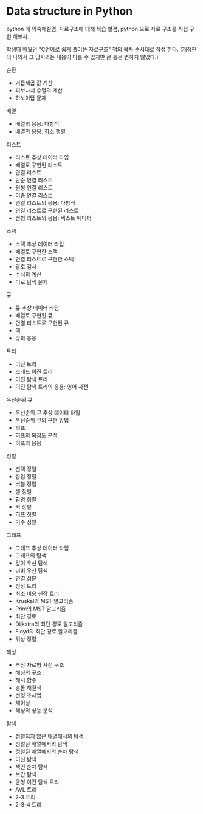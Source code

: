 # Data structure in Python
python 에 익숙해질겸,
자료구조에 대해 복습 할겸,
python 으로 자료 구조를 직접 구현 해보자.

학생때 배웠던 "[C언어로 쉽게 풀어쓴 자료구조](https://www.yes24.com/Product/Goods/18930744)" 책의 목차 순서대로 작성 한다. (개정판이 나와서 그 당시와는 내용이 다를 수 있지만 큰 틀은 변하지 않았다.)

순환
- 거듭제곱 값 계산
- 피보나치 수열의 계산
- 하노이탑 문제

배열
- 배열의 응용: 다항식
- 배열의 응용: 희소 행렬

리스트 
- 리스트 추상 데이터 타입
- 배열로 구현된 리스트
- 연결 리스트
 - 단순 연결 리스트
 - 원형 연결 리스트
 - 이중 연결 리스트
 - 연결 리스트의 응용: 다항식
 - 연결 리스트로 구현된 리스트
 - 선형 리스트의 응용: 텍스트 에디터

스택
- 스택 추상 데이터 타입
- 배열로 구현한 스택
- 연결 리스트로 구현한 스택
- 괄호 검사
- 수식의 계산
- 미로 탐색 문제

큐
- 큐 추상 데이터 타입
- 배열로 구현된 큐
- 연결 리스트로 구현된 큐
- 덱
- 큐의 응용

트리
- 이진 트리
- 스레드 이진 트리
- 이진 탐색 트리
- 이진 탐색 트리의 응용: 영어 사전

우선순위 큐
- 우선순위 큐 추상 데이터 타입
- 우선순위 큐의 구현 방법
- 히프
 - 히프의 복잡도 분석
 - 히프의 응용

정렬
- 선택 정렬
- 삽입 정렬
- 버블 정렬
- 셸 정렬
- 합병 정렬
- 퀵 정렬
- 히프 정렬
- 기수 정렬

그래프
- 그래프 추상 데이터 타입
- 그래프의 탐색
 - 깊이 우선 탐색
 - 너비 우선 탐색
- 연결 성분
- 신장 트리
- 최소 비용 신장 트리
 - Kruskal의 MST 알고리즘
 - Prim의 MST 알고리즘
- 최단 경로
 - Dijkstra의 최단 경로 알고리즘
 - Floyd의 최단 경로 알고리즘
- 위상 정렬

해싱
- 추상 자료형 사전 구조
- 해싱의 구조
- 해시 함수
- 충돌 해결책
- 선형 조사법
- 체이닝
- 해싱의 성능 분석

탐색
- 정렬되지 않은 배열에서의 탐색
- 정렬된 배열에서의 탐색
- 정렬된 배열에서의 순차 탐색
- 이진 탐색
- 색인 순차 탐색
- 보간 탐색
- 균형 이진 탐색 트리
- AVL 트리
- 2-3 트리
- 2-3-4 트리

